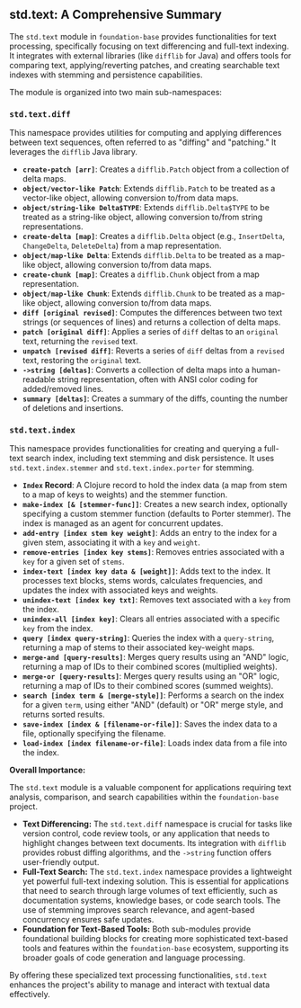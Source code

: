 ## std.text: A Comprehensive Summary

The `std.text` module in `foundation-base` provides functionalities for text processing, specifically focusing on text differencing and full-text indexing. It integrates with external libraries (like `difflib` for Java) and offers tools for comparing text, applying/reverting patches, and creating searchable text indexes with stemming and persistence capabilities.

The module is organized into two main sub-namespaces:

### `std.text.diff`

This namespace provides utilities for computing and applying differences between text sequences, often referred to as "diffing" and "patching." It leverages the `difflib` Java library.

*   **`create-patch [arr]`**: Creates a `difflib.Patch` object from a collection of delta maps.
*   **`object/vector-like Patch`**: Extends `difflib.Patch` to be treated as a vector-like object, allowing conversion to/from data maps.
*   **`object/string-like Delta$TYPE`**: Extends `difflib.Delta$TYPE` to be treated as a string-like object, allowing conversion to/from string representations.
*   **`create-delta [map]`**: Creates a `difflib.Delta` object (e.g., `InsertDelta`, `ChangeDelta`, `DeleteDelta`) from a map representation.
*   **`object/map-like Delta`**: Extends `difflib.Delta` to be treated as a map-like object, allowing conversion to/from data maps.
*   **`create-chunk [map]`**: Creates a `difflib.Chunk` object from a map representation.
*   **`object/map-like Chunk`**: Extends `difflib.Chunk` to be treated as a map-like object, allowing conversion to/from data maps.
*   **`diff [original revised]`**: Computes the differences between two text strings (or sequences of lines) and returns a collection of delta maps.
*   **`patch [original diff]`**: Applies a series of `diff` deltas to an `original` text, returning the `revised` text.
*   **`unpatch [revised diff]`**: Reverts a series of `diff` deltas from a `revised` text, restoring the `original` text.
*   **`->string [deltas]`**: Converts a collection of delta maps into a human-readable string representation, often with ANSI color coding for added/removed lines.
*   **`summary [deltas]`**: Creates a summary of the diffs, counting the number of deletions and insertions.

### `std.text.index`

This namespace provides functionalities for creating and querying a full-text search index, including text stemming and disk persistence. It uses `std.text.index.stemmer` and `std.text.index.porter` for stemming.

*   **`Index` Record**: A Clojure record to hold the index data (a map from stem to a map of keys to weights) and the stemmer function.
*   **`make-index [& [stemmer-func]]`**: Creates a new search index, optionally specifying a custom stemmer function (defaults to Porter stemmer). The index is managed as an agent for concurrent updates.
*   **`add-entry [index stem key weight]`**: Adds an entry to the index for a given stem, associating it with a `key` and `weight`.
*   **`remove-entries [index key stems]`**: Removes entries associated with a `key` for a given set of `stems`.
*   **`index-text [index key data & [weight]]`**: Adds text to the index. It processes text blocks, stems words, calculates frequencies, and updates the index with associated keys and weights.
*   **`unindex-text [index key txt]`**: Removes text associated with a `key` from the index.
*   **`unindex-all [index key]`**: Clears all entries associated with a specific `key` from the index.
*   **`query [index query-string]`**: Queries the index with a `query-string`, returning a map of stems to their associated key-weight maps.
*   **`merge-and [query-results]`**: Merges query results using an "AND" logic, returning a map of IDs to their combined scores (multiplied weights).
*   **`merge-or [query-results]`**: Merges query results using an "OR" logic, returning a map of IDs to their combined scores (summed weights).
*   **`search [index term & [merge-style]]`**: Performs a search on the index for a given `term`, using either "AND" (default) or "OR" merge style, and returns sorted results.
*   **`save-index [index & [filename-or-file]]`**: Saves the index data to a file, optionally specifying the filename.
*   **`load-index [index filename-or-file]`**: Loads index data from a file into the index.

**Overall Importance:**

The `std.text` module is a valuable component for applications requiring text analysis, comparison, and search capabilities within the `foundation-base` project.

*   **Text Differencing:** The `std.text.diff` namespace is crucial for tasks like version control, code review tools, or any application that needs to highlight changes between text documents. Its integration with `difflib` provides robust diffing algorithms, and the `->string` function offers user-friendly output.
*   **Full-Text Search:** The `std.text.index` namespace provides a lightweight yet powerful full-text indexing solution. This is essential for applications that need to search through large volumes of text efficiently, such as documentation systems, knowledge bases, or code search tools. The use of stemming improves search relevance, and agent-based concurrency ensures safe updates.
*   **Foundation for Text-Based Tools:** Both sub-modules provide foundational building blocks for creating more sophisticated text-based tools and features within the `foundation-base` ecosystem, supporting its broader goals of code generation and language processing.

By offering these specialized text processing functionalities, `std.text` enhances the project's ability to manage and interact with textual data effectively.
